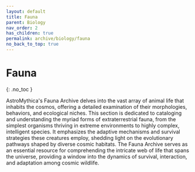 ```yaml
---
layout: default
title: Fauna
parent: Biology
nav_order: 2
has_children: true
permalink: archive/biology/fauna
no_back_to_top: true
---
```


# Fauna
{: .no_toc }

AstroMythica's Fauna Archive delves into the vast array of animal life that inhabits the cosmos, offering a detailed examination of their morphologies, behaviors, and ecological niches. This section is dedicated to cataloging and understanding the myriad forms of extraterrestrial fauna, from the simplest organisms thriving in extreme environments to highly complex, intelligent species. It emphasizes the adaptive mechanisms and survival strategies these creatures employ, shedding light on the evolutionary pathways shaped by diverse cosmic habitats. The Fauna Archive serves as an essential resource for comprehending the intricate web of life that spans the universe, providing a window into the dynamics of survival, interaction, and adaptation among cosmic wildlife.
<!-- {: .fs-6 .fw-300 } -->
